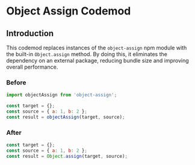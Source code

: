 # Object Assign Codemod

## Introduction

This codemod replaces instances of the `object-assign` npm module with the built-in `Object.assign` method. By doing this, it eliminates the dependency on an external package, reducing bundle size and improving overall performance.

### Before

```javascript
import objectAssign from 'object-assign';

const target = {};
const source = { a: 1, b: 2 };
const result = objectAssign(target, source);
```

### After

```javascript
const target = {};
const source = { a: 1, b: 2 };
const result = Object.assign(target, source);
```